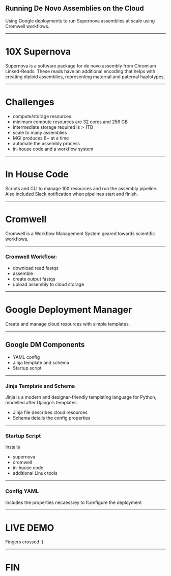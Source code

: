 ## Running De Novo Assemblies on the Cloud

Using Google deployments to run Supernova assemblies at scale using Cromwell workflows.

---

# 10X Supernova

Supernova is a software package for de novo assembly from Chromium Linked-Reads. These reads have an additional encoding that helps with creating diploid assemblies, representing maternal and paternal haplotypes.

---

# Challenges

* compute/storage resources
 * minimum compute resources are 32 cores and 256 GB
 * intermediate storage required is > 1TB
* scale to many assemblies
 * MGI produces 8+ at a time
* automate the assembly process
 * in-house code and a workflow system

---
# In House Code

Scripts and CLI to manage 10X resources and run the assembly pipeline. Also included Slack notification when pipelines start and finish.

---

# Cromwell

Cromwell is a Workflow Management System geared towards scientific workflows.

---

### Cromwell Workflow:

* download read fastqs
* assemble
* create output fastqs
* upload assembly to cloud storage

---

# Google Deployment Manager

Create and manage cloud resources with simple templates.

---

## Google DM Components

* YAML config
* Jinja template and schema
* Startup script

---

### Jinja Template and Schema

Jinja is a modern and designer-friendly templating language for Python, modelled after Django’s templates.

* Jinja file describes cloud resources
* Schema details the config properties

---

### Startup Script

Installs
* supernova
* cromwell
* in-house code
* additional Linux tools

---

### Config YAML

Includes the properties necaessrey to fconfigure the deployment

---

# LIVE DEMO

Fingers crossed :)

---

# FIN
